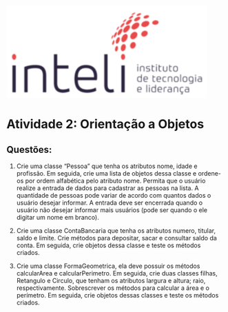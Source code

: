 <img src="../assets/logo-inteli.png" alt="Logo do Inteli"/>

# Atividade 2: Orientação a Objetos

## Questões:

1. Crie uma classe “Pessoa” que tenha os atributos nome, idade e profissão. Em seguida, crie uma lista de objetos dessa classe e ordene-os por ordem alfabética pelo atributo nome. Permita que o usuário realize a entrada de dados para cadastrar as pessoas na lista. A quantidade de pessoas pode variar de acordo com quantos dados o usuário desejar informar. A entrada deve ser encerrada quando o usuário não desejar informar mais usuários (pode ser quando o ele digitar um nome em branco).

2. Crie uma classe ContaBancaria que tenha os atributos numero, titular, saldo e limite. Crie métodos para depositar, sacar e consultar saldo da conta. Em seguida, crie objetos dessa classe e teste os métodos criados.

3. Crie uma classe FormaGeometrica, ela deve possuir os métodos calcularArea e calcularPerimetro. Em seguida, crie duas classes filhas, Retangulo e Circulo, que tenham os atributos largura e altura; raio, respectivamente. Sobrescrever os métodos para calcular a área e o perímetro. Em seguida, crie objetos dessas classes e teste os métodos criados.
